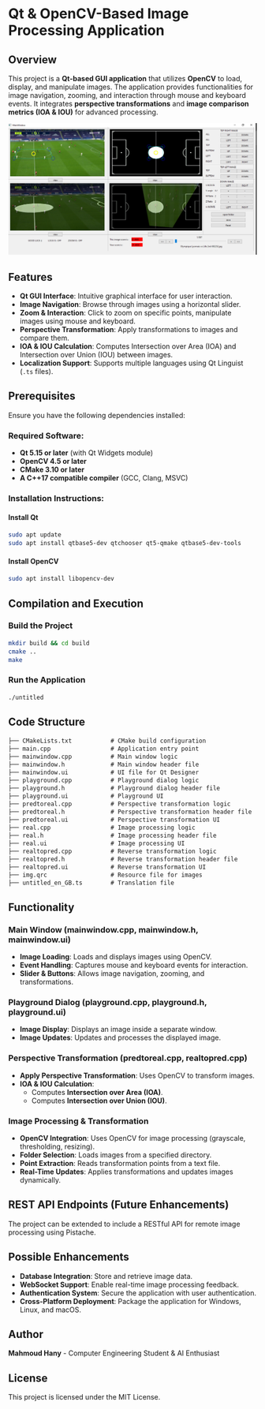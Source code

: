 # Qt & OpenCV-Based Image Processing Application

## Overview
This project is a **Qt-based GUI application** that utilizes **OpenCV** to load, display, and manipulate images. The application provides functionalities for image navigation, zooming, and interaction through mouse and keyboard events. It integrates **perspective transformations** and **image comparison metrics (IOA & IOU)** for advanced processing.

![APPLICATION VIEW](img.png)

## Features
- **Qt GUI Interface**: Intuitive graphical interface for user interaction.
- **Image Navigation**: Browse through images using a horizontal slider.
- **Zoom & Interaction**: Click to zoom on specific points, manipulate images using mouse and keyboard.
- **Perspective Transformation**: Apply transformations to images and compare them.
- **IOA & IOU Calculation**: Computes Intersection over Area (IOA) and Intersection over Union (IOU) between images.
- **Localization Support**: Supports multiple languages using Qt Linguist (`.ts` files).

## Prerequisites
Ensure you have the following dependencies installed:

### Required Software:
- **Qt 5.15 or later** (with Qt Widgets module)
- **OpenCV 4.5 or later**
- **CMake 3.10 or later**
- **A C++17 compatible compiler** (GCC, Clang, MSVC)

### Installation Instructions:
#### Install Qt
```sh
sudo apt update
sudo apt install qtbase5-dev qtchooser qt5-qmake qtbase5-dev-tools
```

#### Install OpenCV
```sh
sudo apt install libopencv-dev
```

## Compilation and Execution

### Build the Project
```sh
mkdir build && cd build
cmake ..
make
```

### Run the Application
```sh
./untitled
```

## Code Structure
```
├── CMakeLists.txt           # CMake build configuration
├── main.cpp                 # Application entry point
├── mainwindow.cpp           # Main window logic
├── mainwindow.h             # Main window header file
├── mainwindow.ui            # UI file for Qt Designer
├── playground.cpp           # Playground dialog logic
├── playground.h             # Playground dialog header file
├── playground.ui            # Playground UI
├── predtoreal.cpp           # Perspective transformation logic
├── predtoreal.h             # Perspective transformation header file
├── predtoreal.ui            # Perspective transformation UI
├── real.cpp                 # Image processing logic
├── real.h                   # Image processing header file
├── real.ui                  # Image processing UI
├── realtopred.cpp           # Reverse transformation logic
├── realtopred.h             # Reverse transformation header file
├── realtopred.ui            # Reverse transformation UI
├── img.qrc                  # Resource file for images
├── untitled_en_GB.ts        # Translation file
```

## Functionality

### **Main Window (mainwindow.cpp, mainwindow.h, mainwindow.ui)**
- **Image Loading**: Loads and displays images using OpenCV.
- **Event Handling**: Captures mouse and keyboard events for interaction.
- **Slider & Buttons**: Allows image navigation, zooming, and transformations.

### **Playground Dialog (playground.cpp, playground.h, playground.ui)**
- **Image Display**: Displays an image inside a separate window.
- **Image Updates**: Updates and processes the displayed image.

### **Perspective Transformation (predtoreal.cpp, realtopred.cpp)**
- **Apply Perspective Transformation**: Uses OpenCV to transform images.
- **IOA & IOU Calculation**:
  - Computes **Intersection over Area (IOA)**.
  - Computes **Intersection over Union (IOU)**.

### **Image Processing & Transformation**
- **OpenCV Integration**: Uses OpenCV for image processing (grayscale, thresholding, resizing).
- **Folder Selection**: Loads images from a specified directory.
- **Point Extraction**: Reads transformation points from a text file.
- **Real-Time Updates**: Applies transformations and updates images dynamically.

## REST API Endpoints (Future Enhancements)

The project can be extended to include a RESTful API for remote image processing using Pistache.

## Possible Enhancements
- **Database Integration**: Store and retrieve image data.
- **WebSocket Support**: Enable real-time image processing feedback.
- **Authentication System**: Secure the application with user authentication.
- **Cross-Platform Deployment**: Package the application for Windows, Linux, and macOS.

## Author
**Mahmoud Hany** - Computer Engineering Student & AI Enthusiast

## License
This project is licensed under the MIT License.

